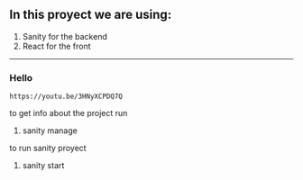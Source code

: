 ## In this proyect we are using:

1) Sanity for the backend 
2) React for the front
---
### Hello

    https://youtu.be/3HNyXCPDQ7Q

to get info about the project run
1) sanity manage

to run sanity proyect

1) sanity start

